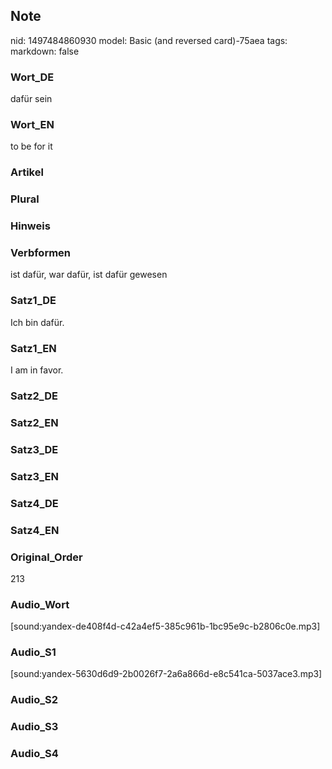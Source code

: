 ## Note
nid: 1497484860930
model: Basic (and reversed card)-75aea
tags: 
markdown: false

### Wort_DE
dafür sein

### Wort_EN
to be for it

### Artikel


### Plural


### Hinweis


### Verbformen
ist dafür, war dafür, ist dafür gewesen

### Satz1_DE
Ich bin dafür.

### Satz1_EN
I am in favor.

### Satz2_DE


### Satz2_EN


### Satz3_DE


### Satz3_EN


### Satz4_DE


### Satz4_EN


### Original_Order
213

### Audio_Wort
[sound:yandex-de408f4d-c42a4ef5-385c961b-1bc95e9c-b2806c0e.mp3]

### Audio_S1
[sound:yandex-5630d6d9-2b0026f7-2a6a866d-e8c541ca-5037ace3.mp3]

### Audio_S2


### Audio_S3


### Audio_S4


